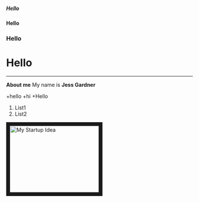 ##### Hello
#### Hello
### Hello
# Hello
---
**About me**
My name is **Jess Gardner**

+hello
+hi
+Hello

1. List1
2. List2



<a href="http://www.youtube.com/watch?feature=player_embedded&v=KdNbmln96ig
" target="_blank"><img src="http://img.youtube.com/vi/KdNbmln96ig/0.jpg" 
alt="My Startup Idea" width="240" height="180" border="10" /></a>
